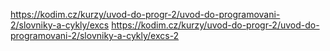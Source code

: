 https://kodim.cz/kurzy/uvod-do-progr-2/uvod-do-programovani-2/slovniky-a-cykly/excs
https://kodim.cz/kurzy/uvod-do-progr-2/uvod-do-programovani-2/slovniky-a-cykly/excs-2